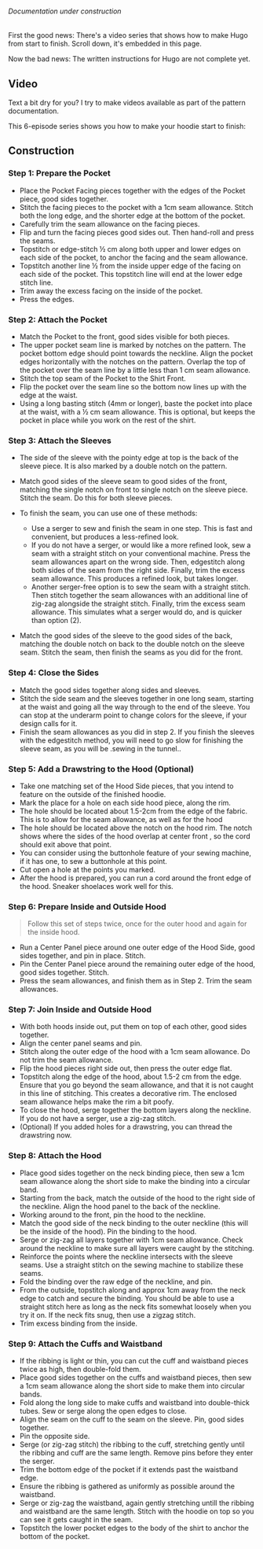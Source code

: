 <Note>

###### Documentation under construction
First the good news: There's a video series that shows how to make Hugo from start to finish.
Scroll down, it's embedded in this page.

Now the bad news: The written instructions for Hugo are not complete yet.

</Note>

## Video
Text a bit dry for you? I try to make videos available as part of the pattern documentation.

This 6-episode series shows you how to make your hoodie start to finish:

<YouTube id='PL1gv5yv3DoZOHLjisuD1JcUPTkFy_IGGO' playlist />

## Construction


### Step 1: Prepare the Pocket

 - Place the Pocket Facing pieces together with the edges of the Pocket piece, good sides together.
 - Stitch the facing pieces to the pocket with a 1cm seam allowance.  Stitch both the long edge, and the shorter edge at the bottom of the pocket.
 - Carefully trim the seam allowance on the facing pieces.
 - Flip and turn the facing pieces good sides out.  Then hand-roll and press the seams.
 - Topstitch or edge-stitch ½ cm along both upper and lower edges on each side of the pocket, to anchor the facing and the seam allowance.
 - Topstitch another line ½ from the inside upper edge of the facing on each side of the pocket.  This topstitch line will end at the lower edge stitch line.
 - Trim away the excess facing on the inside of the pocket.
 - Press the edges.

### Step 2: Attach the Pocket

 - Match the Pocket to the front, good sides visible for both pieces.
 - The upper pocket seam line is marked by notches on the pattern.  The pocket bottom edge should point towards the neckline.  Align the pocket edges horizontally with the notches on the pattern. Overlap the top of the pocket over the seam line by a little less than 1 cm seam allowance.
 - Stitch the top seam of the Pocket to the Shirt Front.
 - Flip the pocket over the seam line so the bottom now lines up with the edge at the waist.
 - Using a long basting stitch (4mm or longer), baste the pocket into place at the waist, with a ½ cm seam allowance.  This is optional, but keeps the pocket in place while you work on the rest of the shirt.

### Step 3: Attach the Sleeves

 - The side of the sleeve with the pointy edge at top is the back of the sleeve piece.  It is also marked by a double notch on the pattern.
 - Match good sides of the sleeve seam to good sides of the front, matching the single notch on front to single notch on the sleeve piece. Stitch the seam.  Do this for both sleeve pieces.
 - To finish the seam, you can use one of these methods:

   - Use a serger to sew and finish the seam in one step.  This is fast and convenient, but produces a less-refined look.
   - If you do not have a serger, or would like a more refined look, sew a seam with a straight stitch on your conventional machine. Press the seam allowances apart on the wrong side.  Then, edgestitch along both sides of the seam from the right side.  Finally, trim the excess seam allowance.  This produces a refined look, but takes longer.
   - Another serger-free option is to sew the seam with a straight stitch. Then stitch together the seam allowances with an additional line of zig-zag alongside the straight stitch.  Finally, trim the excess seam allowance.  This simulates what a serger would do, and is quicker than option (2).

 - Match the good sides of the sleeve to the good sides of the back, matching the double notch on back to the double notch on the sleeve seam.  Stitch the seam, then finish the seams as you did for the front.

### Step 4: Close the Sides

 - Match the good sides together along sides and sleeves.
 - Stitch the side seam and the sleeves together in one long seam, starting at the waist and going all the way through to the end of the sleeve.  You can stop at the underarm point to change colors for the sleeve, if your design calls for it.
 - Finish the seam allowances as you did in step 2.  If you finish the sleeves with the edgestitch method, you will need to go slow for finishing the sleeve seam, as you will be .sewing in the tunnel..

### Step 5: Add a Drawstring to the Hood (Optional)

 - Take one matching set of the Hood Side pieces, that you intend to feature on the outside of the finished hoodie.
 - Mark the place for a hole on each side hood piece, along the rim.
 - The hole should be located about 1.5-2cm from the edge of the fabric.  This is to allow for the seam allowance, as well as for the hood
 - The hole should be located above the notch on the hood rim.  The notch shows where the sides of the hood overlap at center front , so the cord should exit above that point.
 - You can consider using the buttonhole feature of your sewing machine, if it has one, to sew a buttonhole at this point.
 - Cut open a hole at the points you marked.
 - After the hood is prepared, you can run a cord around the front edge of the hood.  Sneaker shoelaces work well for this.


### Step 6: Prepare Inside and Outside Hood

> Follow this set of steps twice, once for the outer hood and again for the inside hood.

 - Run a Center Panel piece around one outer edge of the Hood Side, good sides together, and pin in place.  Stitch.
 - Pin the Center Panel piece around the remaining outer edge of the hood, good sides together. Stitch.
 - Press the seam allowances, and finish them as in Step 2.  Trim the seam allowances.

### Step 7: Join Inside and Outside Hood

 - With both hoods inside out, put them on top of each other, good sides together.
 - Align the center panel seams and pin.
 - Stitch along the outer edge of the hood with a 1cm seam allowance.  Do not trim the seam allowance.
 - Flip the hood pieces right side out, then press the outer edge flat.
 - Topstitch along the edge of the hood, about 1.5-2 cm from the edge.  Ensure that you go beyond the seam allowance, and that it is not caught in this line of stitching. This creates a decorative rim.  The enclosed seam allowance helps make the rim a bit poofy.
 - To close the hood, serge together the bottom layers along the neckline.  If you do not have a serger, use a zig-zag stitch.
 - (Optional) If you added holes for a drawstring, you can thread the drawstring now.

### Step 8: Attach the Hood

 - Place good sides together on the neck binding piece, then sew a 1cm seam allowance along the short side to make the binding into a circular band.
 - Starting from the back, match the outside of the hood to the right side of the neckline. Align the hood panel to the back of the neckline.
 - Working around to the front, pin the hood to the neckline.
 - Match the good side of the neck binding to the outer neckline (this will be the inside of the hood). Pin the binding to the hood.
 - Serge or zig-zag all layers together with 1cm seam allowance.  Check around the neckline to make sure all layers were caught by the stitching.
 - Reinforce the points where the neckline intersects with the sleeve seams.  Use a straight stitch on the sewing machine to stabilize these seams.
 - Fold the binding over the raw edge of the neckline, and pin.
 - From the outside, topstitch along and approx 1cm away from the neck edge to catch and secure the binding.  You should be able to use a straight stitch here as long as the neck fits somewhat loosely when you try it on.  If the neck fits snug, then use a zigzag stitch.
 - Trim excess binding from the inside.

### Step 9: Attach the Cuffs and Waistband

 - If the ribbing is light or thin, you can cut the cuff and waistband pieces twice as high, then double-fold them.
 - Place good sides together on the cuffs and waistband pieces, then sew a 1cm seam allowance along the short side to make them into circular bands.
 - Fold along the long side to make cuffs and waistband into double-thick tubes. Sew or serge along the open edges to close.
 - Align the seam on the cuff to the seam on the sleeve.  Pin, good sides together.
 - Pin the opposite side.
 - Serge (or zig-zag stitch) the ribbing to the cuff, stretching gently until the ribbing and cuff are the same length.  Remove pins before they enter the serger.
 - Trim the bottom edge of the pocket if it extends past the waistband edge.
 - Ensure the ribbing is gathered as uniformly as possible around the waistband.
 - Serge or zig-zag the waistband, again gently stretching untill the ribbing and waistband are the same length.  Stitch with the hoodie on top so you can see it gets caught in the seam.
 - Topstitch the lower pocket edges to the body of the shirt to anchor the bottom of the pocket.
